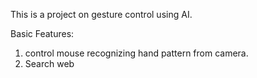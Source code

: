 This is a project on gesture control using AI.

Basic Features:
 1. control mouse recognizing hand pattern from camera.
 2. Search web
 